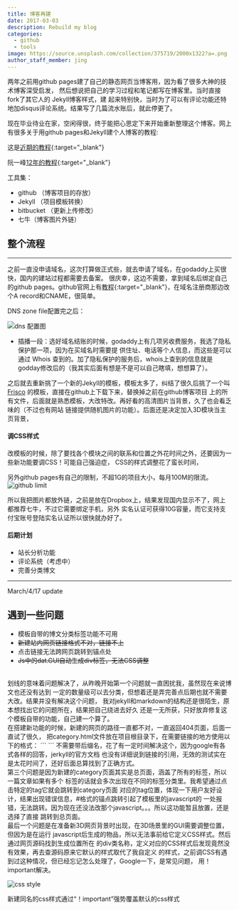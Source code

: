 ```yaml
---
title: 博客再建
date: 2017-03-03
description: Rebuild my blog
categories:
  - github
  - tools
image: https://source.unsplash.com/collection/375719/2000x1322?a=.png
author_staff_member: jing
---
```


两年之前用github pages建了自己的静态网页当博客用，因为看了很多大神的技术博客深受启发，
然后想说把自己的学习过程和笔记都写在博客里。当时直接fork了其它人的 Jekyll博客样式，建
起来特别快，当时为了可以有评论功能还特地加disqus评论系统。结果写了几篇流水账后，就此停更了。

现在毕业待业在家，空闲得很，终于能把心思定下来开始重新整理这个博客。网上有很多关于用github pages和Jekyll建个人博客的教程:

这是[近期的教程](http://www.cnfeat.com/blog/2014/05/10/how-to-build-a-blog/){:target="_blank"}

阮一峰[12年的教程](http://www.ruanyifeng.com/blog/2012/08/blogging_with_jekyll.html){:target="_blank"}

工具集：
* github （博客项目的存放）
* Jekyll （项目模板转换）
* bitbucket （更新上传修改）
* 七牛（博客图片外链）

  

## 整个流程

------

之前一直没申请域名，这次打算做正式些，就去申请了域名，在godaddy上买很快，国内的建站过程都需要去备案。
很庆幸，这边不需要，拿到域名后绑定自己的github pages。github官网上有[教程](https://help.github.com/articles/setting-up-an-apex-domain-and-www-subdomain/){:target="_blank"}，在域名注册商那边改个A record和CNAME，很简单。

DNS zone file配置完之后：

![dns 配置图](http://om6vqg6il.bkt.clouddn.com/dns_setting.png)

* 插播一段：选好域名结账的时候，godaddy上有几项另收费服务，我选了隐私保护那一项，因为在买域名时需要提
供住址、电话等个人信息，而这些是可以通过 Whois 查到的。加了隐私保护的服务后，whois上查到的信息就是
godday修改后的（我其实后面有想是不是可以自己瞎填，想想算了）。


之后就去重新挑了一个新的Jekyll的模板，模板太多了，纠结了很久后挑了一个叫[Frisco](https://brave-submarine.cloudvent.net/) 的模板，直接在github上下载下来，替换掉之前在github博客项目
上的所有文件，后面就是熟悉模板，大改特改。再好看的高清图片当背景，久了也会看乏味的（不过也有网站
链接提供随机图片的功能）。后面还是决定加入3D模块当主页背景，

#### 调CSS样式

改模板的时候，除了要找各个模块之间的联系和位置之外花时间之外，还要因为一些新功能要调CSS！可能自己强迫症，
CSS的样式调整花了蛮长时间，

另外github pages有自己的限制，不超1G的项目大小，每月100M的限流。
![github limit](http://om6vqg6il.bkt.clouddn.com/github_limit.png)

所以我把图片都放外链，之前是放在Dropbox上，结果发现国内显示不了，网上都推荐七牛，不过它需要绑定手机，另外
实名认证可获得10G容量，而它支持支付宝账号登陆实名认证所以很快就办好了。

#### 后期计划
* 站长分析功能
* 评论系统（考虑中）
* 完善分类博文

  
------
March/4/17 update

## 遇到一些问题

* 模板自带的博文分类标签功能不可用
* ~~新建站内网页链接格式不对，链接不上~~
* 点击链接无法跨网页跳转到锚点处
* ~~Js中的dat.GUI自动生成div标签，无法CSS调整~~  

<br>
划线的意味着问题解决了，从昨晚开始第一个问题就一直困扰我，虽然现在来说博文也还没有达到
一定的数量级可以去分类，但想着还是弄完善点后期也就不需要大改。结果并没有解决这个问题，
我对jekyll和markdown的结构还是很陌生，原本想找出它的问题所在，结果把自己绕进去好久
还是一无所获，只好放弃修复这个模板自带的功能，自己建一个算了。

<br>  
在搭建新功能的时候，新建的网页的路径一直都不对，一直返回404页面，后面一直试了很久，
把category.html文件放在项目根目录下，在需要链接的地方使用以下的格式：
```
<a href="/category/"></a>
```
不需要带后缀名，花了有一定时间解决这个，因为google有各式各样的回答，jerkyll的官方文档
也没有详细说到链接的引用，无效的测试实在是太花时间了，还好后面总算找到了正确方式。

<br>   
第三个问题是因为新建的category页面其实是总页面，涵盖了所有的标签，所以一篇文章如果有多个
标签的话就会多次出现在不同的标签分类里。我希望通过点击特定的tag它就会跳转到category页面
对应的tag位置，体现一下用户友好设计，结果出现错误信息，#格式的锚点跳转引起了模板里的javascript的
一处报错，无法跳转。因为现在还没法改那个javascript。。。所以这功能暂且放置，还是选择了直接
跳转到总页面。

<br>   
最后一个问题是在准备新3D网页背景时出现，在3D场景里的GUI需要调整位置，但因为是在运行
javascript后生成的物品，所以无法事前给它定义CSS样式。然后通过网页源码找到生成位置所在
的div类名称，定义对应的CSS样式后发现竟然没有效果，再去查源码原来它默认的样式取代了我自定义
的样式，之前调CSS有遇到过这种情况，但已经忘记怎么处理了，Google一下，是常见问题，
用！important解决。

![css style](http://om6vqg6il.bkt.clouddn.com/css_style.png)

新建同名的css样式通过“！important”强势覆盖默认的css样式

<br>



